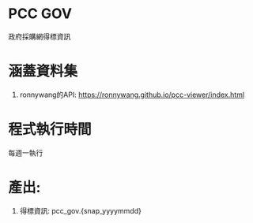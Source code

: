 # PCC GOV
政府採購網得標資訊
# 涵蓋資料集
1. ronnywang的API: https://ronnywang.github.io/pcc-viewer/index.html 

# 程式執行時間
每週一執行
# 產出:
1. 得標資訊: pcc_gov.{snap_yyyymmdd}
